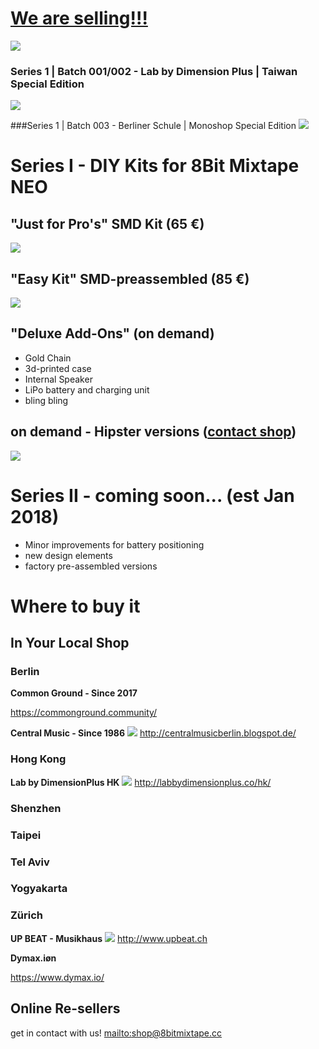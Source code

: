 # [We are selling!!!](mailto:shop@8bitmixtape.cc)

![](images/mixtape_SMD-Kit_package.jpg)

### Series 1 | Batch 001/002 - Lab by Dimension Plus | Taiwan Special Edition
![](images/HongKong_Workshop/mixtape_LabDPlus_03.jpg)

###Series 1 | Batch 003 - Berliner Schule | Monoshop Special Edition
![](images/Mixtape_BerlinerSchule_whiteBack.jpg)

# Series I - DIY Kits for 8Bit Mixtape NEO

## "Just for Pro's" SMD Kit (65 €)

![](images/HongKong_Workshop/Parts_overview_dimensionplus_style.jpg)

## "Easy Kit" SMD-preassembled (85 €)

![](images/Kits_for_shop_theMaking.jpg)

## "Deluxe Add-Ons" (on demand)
* Gold Chain
* 3d-printed case
* Internal Speaker
* LiPo battery and charging unit
* bling bling


## on demand - Hipster versions ([contact shop](mailto:shop@8bitmixtape.cc))

![](images/tag_products_mixtape.png)

# Series II - coming soon... (est Jan 2018)

* Minor improvements for battery positioning
* new design elements
* factory pre-assembled versions

# Where to buy it

## In Your Local Shop

### Berlin

**Common Ground - Since 2017**

https://commonground.community/

**Central Music - Since 1986**
![](images/Shop_available_in_Berlin.jpg)
http://centralmusicberlin.blogspot.de/

### Hong Kong

**Lab by DimensionPlus HK**
![](images/Shop_available_in_HK.jpg)
http://labbydimensionplus.co/hk/


### Shenzhen



### Taipei



### Tel Aviv


### Yogyakarta


### Zürich

**UP BEAT - Musikhaus**
![](images/Shop_available_in_Zurich.jpg)
http://www.upbeat.ch

**Dymax.iøn**

https://www.dymax.io/


## Online Re-sellers

get in contact with us! [mailto:shop@8bitmixtape.cc](mailto:shop@8bitmixtape.cc)

